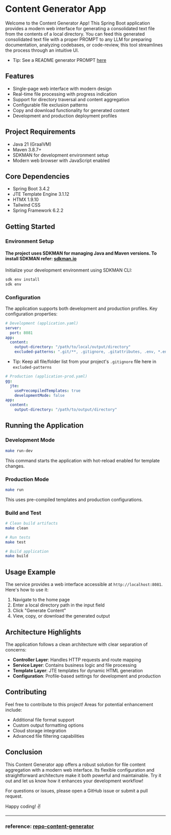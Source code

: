 # Content Generator App

Welcome to the Content Generator App!
This Spring Boot application provides a modern web interface for generating a consolidated text file from the contents of a local directory.
You can feed this generated consolidated text file with a proper PROMPT to any LLM for preparing documentation, analyzing codebases, or code-review, this tool streamlines the process through an intuitive UI.

- Tip: See a README generator PROMPT [here](HELP.md)

## Features

- Single-page web interface with modern design
- Real-time file processing with progress indication
- Support for directory traversal and content aggregation
- Configurable file exclusion patterns
- Copy and download functionality for generated content
- Development and production deployment profiles

## Project Requirements

- Java 21 (GraalVM)
- Maven 3.8.7+
- SDKMAN for development environment setup
- Modern web browser with JavaScript enabled

## Core Dependencies

- Spring Boot 3.4.2
- JTE Template Engine 3.1.12
- HTMX 1.9.10
- Tailwind CSS
- Spring Framework 6.2.2

## Getting Started

### Environment Setup

#### The project uses SDKMAN for managing Java and Maven versions. To install SDKMAN refer: [sdkman.io](https://sdkman.io/install)

Initialize your development environment using SDKMAN CLI:

```bash
sdk env install
sdk env
```

### Configuration

The application supports both development and production profiles. Key configuration properties:

```yaml
# Development (application.yaml)
server:
  port: 8081
app:
  content:
    output-directory: "/path/to/local/output/directory"
    excluded-patterns: ".git/**, .gitignore, .gitattributes, .env, *.env, .DS_Store, **/.DS_Store, .mvn/**, mvnw, mvnw.cmd, .vscode/**, .idea/**, .classpath, .project, .settings, *.class, **/*.class, target/**, **/target/**"
```

- Tip: Keep all file/folder list from your project's `.gitignore` file here in `excluded-patterns`

```yaml
# Production (application-prod.yaml)
gg:
  jte:
    usePrecompiledTemplates: true
    developmentMode: false
app:
  content:
    output-directory: "/path/to/output/directory"
```

## Running the Application

### Development Mode

```bash
make run-dev
```

This command starts the application with hot-reload enabled for template changes.

### Production Mode

```bash
make run
```

This uses pre-compiled templates and production configurations.

### Build and Test

```bash
# Clean build artifacts
make clean

# Run tests
make test

# Build application
make build
```

## Usage Example

The service provides a web interface accessible at `http://localhost:8081`. Here's how to use it:

1. Navigate to the home page
2. Enter a local directory path in the input field
3. Click "Generate Content"
4. View, copy, or download the generated output

## Architecture Highlights

The application follows a clean architecture with clear separation of concerns:

- **Controller Layer**: Handles HTTP requests and route mapping
- **Service Layer**: Contains business logic and file processing
- **Template Layer**: JTE templates for dynamic HTML generation
- **Configuration**: Profile-based settings for development and production

## Contributing

Feel free to contribute to this project! Areas for potential enhancement include:

- Additional file format support
- Custom output formatting options
- Cloud storage integration
- Advanced file filtering capabilities

## Conclusion

This Content Generator app offers a robust solution for file content aggregation with a modern web interface. Its flexible configuration and straightforward architecture make it both powerful and maintainable. Try it out and let us know how it enhances your development workflow!

For questions or issues, please open a GitHub issue or submit a pull request.

Happy coding! ✌️

---

### reference: [repo-content-generator](https://github.com/danvega/repo-content-generator)
